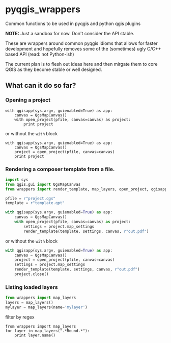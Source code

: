 # pyqgis_wrappers
Common functions to be used in pyqgis and python qgis plugins

**NOTE:** Just a sandbox for now.  Don't consider the API stable.

These are wrappers around common pyqgis idioms that allows for faster development and hopefully removes
some of the (sometimes) ugly C/C++ based API (read: not Python-ish)

The current plan is to flesh out ideas here and then mirgate them to core QGIS as they become stable or well designed.

What can it do so far?
----------------------

### Opening a project

```
with qgisapp(sys.argv, guienabled=True) as app:
    canvas = QgsMapCanvas()
    with open_project(pfile, canvas=canvas) as project:
        print project
```

or without the `with` block

```
with qgisapp(sys.argv, guienabled=True) as app:
    canvas = QgsMapCanvas()
    project = open_project(pfile, canvas=canvas)
    print project
```

### Rendering a composer template from a file.

```python
import sys
from qgis.gui import QgsMapCanvas
from wrappers import render_template, map_layers, open_project, qgisapp

pfile = r"project.qgs"
template = r"template.qpt"

with qgisapp(sys.argv, guienabled=True) as app:
    canvas = QgsMapCanvas()
    with open_project(pfile, canvas=canvas) as project:
        settings = project.map_settings
        render_template(template, settings, canvas, r"out.pdf")
```

or without the `with` block

```python
with qgisapp(sys.argv, guienabled=True) as app:
    canvas = QgsMapCanvas()
    project = open_project(pfile, canvas=canvas)
    settings = project.map_settings
    render_template(template, settings, canvas, r"out.pdf")
    project.close()
```

### Listing loaded layers

```python
from wrappers import map_layers
layers = map_layers()
mylayer = map_layers(name='mylayer')
```

filter by regex

```
from wrappers import map_layers
for layer in map_layers(".*Bound.*"):
    print layer.name()
```
